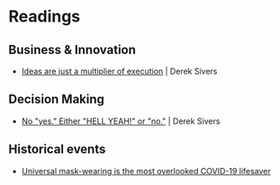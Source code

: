 # Readings

## Business & Innovation

- [Ideas are just a multiplier of execution](https://sivers.org/multiply) | Derek Sivers

## Decision Making 

- [No "yes." Either "HELL YEAH!" or "no."](https://sivers.org/hellyeah) | Derek Sivers

## Historical events

- [Universal mask-wearing is the most overlooked COVID-19 lifesaver](https://www.maskssavelives.org/)